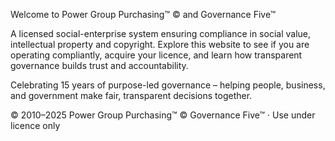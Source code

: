 Welcome to Power Group Purchasing™ © and Governance Five™

A licensed social-enterprise system ensuring compliance in social value, intellectual property and copyright.
Explore this website to see if you are operating compliantly, acquire your licence, and learn how transparent governance builds trust and accountability.

Celebrating 15 years of purpose-led governance – helping people, business, and government make fair, transparent decisions together.

© 2010–2025 Power Group Purchasing™ © Governance Five™ · Use under licence only
